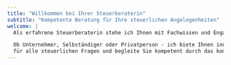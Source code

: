 ```yaml
---
title: "Willkommen bei Ihrer Steuerberaterin"
subtitle: "Kompetente Beratung für Ihre steuerlichen Angelegenheiten"
welcome: |
  Als erfahrene Steuerberaterin stehe ich Ihnen mit Fachwissen und Engagement zur Seite.

  Ob Unternehmer, Selbständiger oder Privatperson - ich biete Ihnen individuelle Lösungen
  für alle steuerlichen Fragen und begleite Sie kompetent durch das komplexe Steuersystem.
---
```

